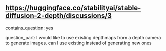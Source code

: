 ## https://huggingface.co/stabilityai/stable-diffusion-2-depth/discussions/3

contains_question: yes

question_part: I would like to use existing depthmaps from a depth camera to generate images. can I use existing instead of generating new ones